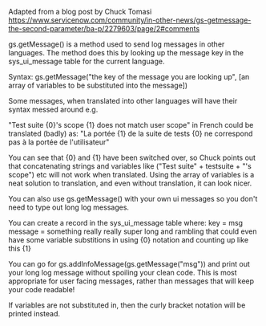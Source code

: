 Adapted from a blog post by Chuck Tomasi https://www.servicenow.com/community/in-other-news/gs-getmessage-the-second-parameter/ba-p/2279603/page/2#comments

gs.getMessage() is a method used to send log messages in other languages. The method does this by looking up the message key in the sys_ui_message table for the current language.

Syntax: gs.getMessage("the key of the message you are looking up", [an array of variables to be substituted into the message])

Some messages, when translated into other languages will have their syntax messed around e.g.

"Test suite {0}'s scope {1} does not match user scope"
in French could be translated (badly) as:
"La portée {1} de la suite de tests {0} ne correspond pas à la portée de l'utilisateur"

You can see that {0} and {1} have been switched over, so Chuck points out that concatenating strings and variables like ("Test suite" + testsuite + "'s scope") etc will not work when translated.
Using the array of variables is a neat solution to translation, and even without translation, it can look nicer.

You can also use gs.getMessage() with your own ui messages so you don't need to type out long log messages.

You can create a record in the sys_ui_message table where:
key = msg
message = something really really super long and rambling that could even have some variable substitions in using {0} notation and counting up like this {1}

You can go for gs.addInfoMessage(gs.getMessage("msg")) and print out your long log message without spoiling your clean code. This is most appropriate for user facing messages, rather than messages that will keep your code readable!

If variables are not substituted in, then the curly bracket notation will be printed instead.
